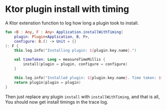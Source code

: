 # Ktor plugin install with timing

A Ktor extenstion function to log how long a plugin took to install.

```kotlin
fun <B : Any, F : Any> Application.installWithTiming(
    plugin: Plugin<Application, B, F>,
    configure: B.() -> Unit = {}
): F {
    this.log.info("Installing plugin: ${plugin.key.name}.")

    val timeTaken: Long = measureTimeMillis {
        install(plugin = plugin, configure = configure)
    }

    this.log.info("Installed plugin: ${plugin.key.name}. Time taken: $timeTaken ms")
    return plugin(plugin = plugin)
}
```

Then just replace any plugin ```install``` with ```installWithTiming```, and that is all, You should now get install timings in the trace log.
